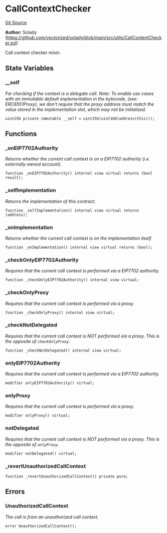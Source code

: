 # CallContextChecker
[Git Source](https://github.com/VerisLabs/KAM/blob/3f66acab797e6ddb71d2b17eb97d3be17c371dac/src/vendor/UUPSUpgradeable.sol)

**Author:**
Solady (https://github.com/vectorized/solady/blob/main/src/utils/CallContextChecker.sol)

Call context checker mixin.


## State Variables
### __self
*For checking if the context is a delegate call.
Note: To enable use cases with an immutable default implementation in the bytecode,
(see: ERC6551Proxy), we don't require that the proxy address must match the
value stored in the implementation slot, which may not be initialized.*


```solidity
uint256 private immutable __self = uint256(uint160(address(this)));
```


## Functions
### _onEIP7702Authority

*Returns whether the current call context is on a EIP7702 authority
(i.e. externally owned account).*


```solidity
function _onEIP7702Authority() internal view virtual returns (bool result);
```

### _selfImplementation

*Returns the implementation of this contract.*


```solidity
function _selfImplementation() internal view virtual returns (address);
```

### _onImplementation

*Returns whether the current call context is on the implementation itself.*


```solidity
function _onImplementation() internal view virtual returns (bool);
```

### _checkOnlyEIP7702Authority

*Requires that the current call context is performed via a EIP7702 authority.*


```solidity
function _checkOnlyEIP7702Authority() internal view virtual;
```

### _checkOnlyProxy

*Requires that the current call context is performed via a proxy.*


```solidity
function _checkOnlyProxy() internal view virtual;
```

### _checkNotDelegated

*Requires that the current call context is NOT performed via a proxy.
This is the opposite of `checkOnlyProxy`.*


```solidity
function _checkNotDelegated() internal view virtual;
```

### onlyEIP7702Authority

*Requires that the current call context is performed via a EIP7702 authority.*


```solidity
modifier onlyEIP7702Authority() virtual;
```

### onlyProxy

*Requires that the current call context is performed via a proxy.*


```solidity
modifier onlyProxy() virtual;
```

### notDelegated

*Requires that the current call context is NOT performed via a proxy.
This is the opposite of `onlyProxy`.*


```solidity
modifier notDelegated() virtual;
```

### _revertUnauthorizedCallContext


```solidity
function _revertUnauthorizedCallContext() private pure;
```

## Errors
### UnauthorizedCallContext
*The call is from an unauthorized call context.*


```solidity
error UnauthorizedCallContext();
```

